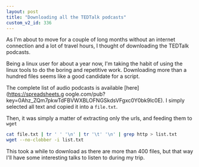 ```yaml
---
layout: post
title: "Downloading all the TEDTalk podcasts"
custom_v2_id: 336
---
```


As I'm about to move for a couple of long months without an internet
connection and a lot of travel hours, I thought of downloading the TEDTalk
podcasts.

Being a linux user for about a year now, I'm taking the habit of using the
linux tools to do the boring and repetitive work. Downloading more than a
hundred files seems like a good candidate for a script.

The complete list of audio podcasts is available [here](https://spreadsheets.g
oogle.com/pub?key=0Ahz_ZQm7pkwTdFBVWXBLOFNGSkdsVFgxc0Y0bk9lc0E). I simply
selected all text and copied it into a `file.txt`.

Then, it was simply a matter of extracting only the urls, and feeding them to
`wget`

    
```sh
cat file.txt | tr ' ' '\n' | tr '\t' '\n' | grep http > list.txt
wget --no-clobber -i list.txt
```

This took a while to download as there are more than 400 files, but that way
I'll have some interesting talks to listen to during my trip.

